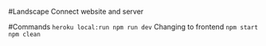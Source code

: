 #Landscape Connect website and server

#Commands
	`heroku local:run npm run dev`
Changing to frontend
	`npm start`
	`npm clean`